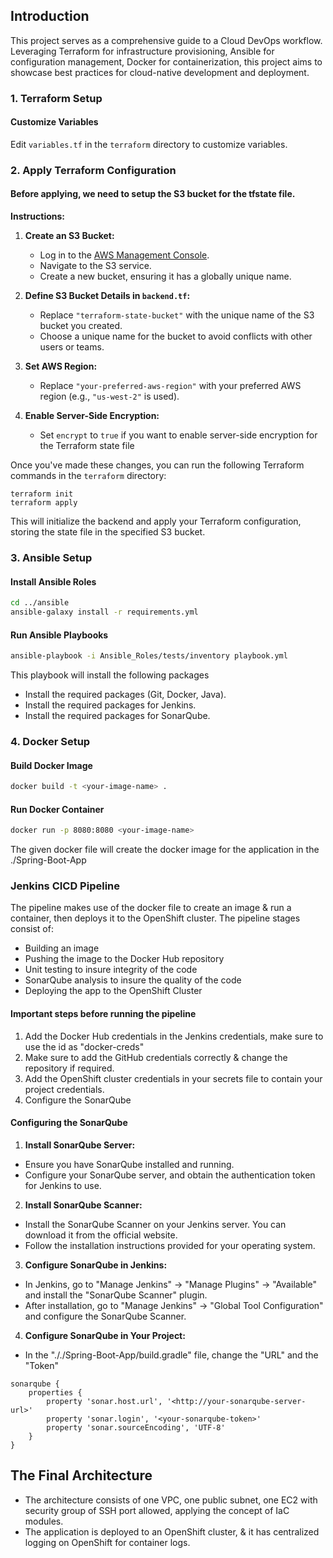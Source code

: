## Introduction
This project serves as a comprehensive guide to a Cloud DevOps workflow. Leveraging Terraform for infrastructure provisioning, Ansible for configuration management, Docker for containerization, this project aims to showcase best practices for cloud-native development and deployment.

### 1. Terraform Setup
#### Customize Variables
Edit `variables.tf` in the `terraform` directory to customize variables.
### 2. Apply Terraform Configuration
#### Before applying, we need to setup the S3 bucket for the tfstate file.

**Instructions:**

1. **Create an S3 Bucket:**
   - Log in to the [AWS Management Console](https://aws.amazon.com/console/).
   - Navigate to the S3 service.
   - Create a new bucket, ensuring it has a globally unique name.

2. **Define S3 Bucket Details in `backend.tf`:**
   - Replace `"terraform-state-bucket"` with the unique name of the S3 bucket you created.
   - Choose a unique name for the bucket to avoid conflicts with other users or teams.

3. **Set AWS Region:**
   - Replace `"your-preferred-aws-region"` with your preferred AWS region (e.g., `"us-west-2"` is used).

4. **Enable Server-Side Encryption:**
   - Set `encrypt` to `true` if you want to enable server-side encryption for the Terraform state file

Once you've made these changes, you can run the following Terraform commands in the `terraform` directory:
```
terraform init
terraform apply
```

This will initialize the backend and apply your Terraform configuration, storing the state file in the specified S3 bucket.

### 3. Ansible Setup

#### Install Ansible Roles
```bash
cd ../ansible
ansible-galaxy install -r requirements.yml
```
#### Run Ansible Playbooks
```bash
ansible-playbook -i Ansible_Roles/tests/inventory playbook.yml
```
This playbook will install the following packages
- Install the required packages (Git, Docker, Java).
- Install the required packages for Jenkins.
- Install the required packages for SonarQube.

### 4. Docker Setup

#### Build Docker Image
```bash
docker build -t <your-image-name> .
```
#### Run Docker Container
```bash
docker run -p 8080:8080 <your-image-name>
```
The given docker file will create the docker image for the application in the ./Spring-Boot-App

### Jenkins CICD Pipeline
The pipeline makes use of the docker file to create an image & run a container, then deploys it to the OpenShift cluster. The pipeline stages consist of:
- Building an image
- Pushing the image to the Docker Hub repository
- Unit testing to insure integrity of the code
- SonarQube analysis to insure the quality of the code
- Deploying the app to the OpenShift Cluster

#### Important steps before running the pipeline
1. Add the Docker Hub credentials in the Jenkins credentials, make sure to use the id as "docker-creds"
2. Make sure to add the GitHub credentials correctly & change the repository if required.
3. Add the OpenShift cluster credentials in your secrets file to contain your project credentials.
4. Configure the SonarQube
#### Configuring the SonarQube
1. **Install SonarQube Server:**
- Ensure you have SonarQube installed and running.
- Configure your SonarQube server, and obtain the authentication token for Jenkins to use.
2. **Install SonarQube Scanner:**
- Install the SonarQube Scanner on your Jenkins server. You can download it from the official website.
- Follow the installation instructions provided for your operating system.
3. **Configure SonarQube in Jenkins:**
- In Jenkins, go to "Manage Jenkins" -> "Manage Plugins" -> "Available" and install the "SonarQube Scanner" plugin.
- After installation, go to "Manage Jenkins" -> "Global Tool Configuration" and configure the SonarQube Scanner.
4. **Configure SonarQube in Your Project:**
- In the "././Spring-Boot-App/build.gradle" file, change the "URL" and the "Token"
```
sonarqube {
    properties {
        property 'sonar.host.url', '<http://your-sonarqube-server-url>'
        property 'sonar.login', '<your-sonarqube-token>'
        property 'sonar.sourceEncoding', 'UTF-8'
    }
}
```

## The Final Architecture
- The architecture consists of one VPC, one public subnet, one EC2 with security group of SSH port allowed, applying the concept of IaC modules.
- The application is deployed to an OpenShift cluster, & it has centralized logging on OpenShift for container logs.
